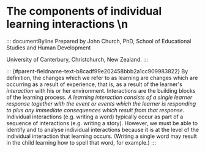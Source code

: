 # The components of individual learning interactions \n

::: documentByline
Prepared by John Church, PhD, School of Educational Studies and Human
Development

University of Canterbury, Christchurch, New Zealand.
:::

::: {#parent-fieldname-text-b8cadf99e202458bbb2a1cc909983822}
By definition, the changes which we refer to as learning are changes
which are occurring as a result of experience, that is, as a result of
the learner's *interaction* with his or her environment. Interactions
are the building blocks of the learning process. *A learning interaction
consists of a single learner response together with the event or events
which the learner is responding to plus any immediate consequences which
result from that response*. Individual interactions (e.g. writing a
word) typically occur as part of a sequence of interactions (e.g.
writing a story). However, we must be able to identify and to analyse
individual interactions because it is at the level of the individual
interaction that learning occurs. (Writing a single word may result in
the child learning how to spell that word, for example.)
:::
